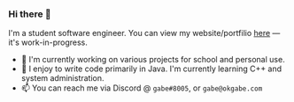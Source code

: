 ### Hi there 👋
I'm a student software engineer. You can view my website/portfilio [here](https://okgabe.com) — it's work-in-progress.

- 🔭 I'm currently working on various projects for school and personal use.
- 🌱 I enjoy to write code primarily in Java. I'm currently learning C++ and system administration.
- 📫 You can reach me via Discord @ `gabe#8005`, or `gabe@okgabe.com`
